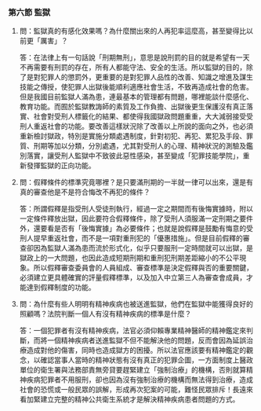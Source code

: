 ### 第六節 監獄

1. 問：監獄真的有感化效果嗎？為什麼關出來的人再犯率這麼高，甚至變得比以前更「厲害」？

   答：在法律上有一句話說「刑期無刑」，意思是說刑罰的目的就是希望有一天不再需要有刑罰的存在，所有人都能守法、安全的生活。所以監獄的目的，除了是對犯罪人的懲罰外，更重要的是對犯罪人品性的改善、知識之增進及謀生技能之傳授，使犯罪人出獄後能順利適應社會生活，不致再造成社會的危害。但是我國目前監獄人滿為患，連最基本的管理都有問題，哪裡能談什麼感化、教育功能。而囿於監獄教誨師的素質及工作負擔、出獄後更生保護沒有真正落實、社會對受刑人標籤化的結果、都使得我國獄政問題重重，大大減弱接受受刑人重返社會的功能。要改善這樣狀況除了改善以上所說的面向之外，也必須重新檢討獄政，特別是實施分類處遇制度，針對初犯、再犯、累犯及手段、罪質、刑期等加以分類，分別處遇，尤其對受刑人的心理、精神狀況的測驗及鑑別落實，讓受刑人監獄中不致彼此惡性感染，甚至變成「犯罪技能學院」，重新發揮監獄的正向功能。

2. 問：假釋條件的標準究竟哪裡？是只要滿刑期的一半就一律可以出來，還是有真的審查他是不是符合悔改不再犯的條件？

   答：所謂假釋是指受刑人受徒刑執行，經過一定之期間而有後悔實據時，附以一定條件釋放出獄，因此要符合假釋條件，除了受刑人須服滿一定刑期之要件外，還要看是否有「後悔實據」為必要條件；也就是說假釋是鼓勵有悔意的受刑人提早重返社會，而不是一項對重刑犯的「優惠措施」。但是目前假釋的審查卻因為監獄人滿為患而流於形式化，似乎只要服刑一定時間就可以出獄，是獄政上的一大問題，也因此造成短期刑期和重刑犯刑期差距縮小的不公平現象。所以假釋審查委員會的人員組成、審查標準是決定假釋與否的重要關鍵，必須建立更具體確實的評量假釋標準，以及加入中立第三人為審查會成員，才能達到假釋制度的功能。

3. 問：為什麼有些人明明有精神疾病也被送進監獄，他們在監獄中能獲得良好的照顧嗎？法院判斷一個人有沒有精神疾病的標準是什麼？

   答：一個犯罪者有沒有精神疾病，法官必須仰賴專業精神醫師的精神鑑定來判斷，而將一個精神疾病者送進監獄不但不能解決他的問題，反而會因為延誤治療造成對他的傷害，同時也造成獄方的困擾。所以法官應該要有精神鑑定的觀念，以確認當事人當時的精神狀態有沒有真正的犯罪企圖，一方面制度上醫政單位的衛生署與法務部責無旁貸要趕緊建立「強制治療」的機構，否則就算精神疾病犯罪者不用服刑，卻也因為沒有強制治療的機構而無法得到治療，造成社會的恐慌或一般民眾的誤解，形成再次犯案的可能，難怪民眾排斥！長遠來看加緊建立完整的精神公共衛生系統才是解決精神疾病患者問題的方式。